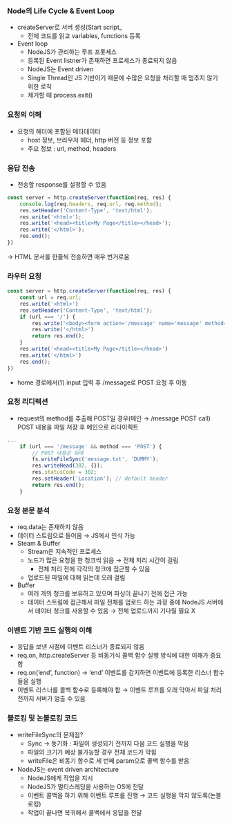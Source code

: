 ### Node의 Life Cycle & Event Loop

- createServer로 서버 생성(Start script_
    - 전체 코드를 읽고 variables, functions 등록
- Event loop
    - NodeJS가 관리하는 루프 프롯세스
    - 등록된 Event listner가 존재하면 프로세스가 종료되지 않음
    - NodeJS는 Event driven
    - Single Thread인 JS 기반이기 때문에 수많은 요청을 처리할 때 멈추지 않기 위한 로직
    - 제거할 때 process.exit()

### 요청의 이해

- 요청의 헤더에 포함된 메타데이터
    - host 정보, 브라우저 헤더, http 버전 등 정보 포함
    - 주요 정보 : url, method, headers

### 응답 전송

- 전송할 response를 설정할 수 있음

```jsx
const server = http.createServer(function(req, res) {
    console.log(req.headers, req.url, req.method);
    res.setHeader('Content-Type', 'text/html');
    res.write('<html>');
    res.write('<head><title>My Page</title></head>');
    res.write('</html>');
    res.end();
})
```

→ HTML 문서를 한줄씩 전송하면 매우 번거로움

### 라우터 요청

```jsx
const server = http.createServer(function(req, res) {
    const url = req.url;
    res.write('<html>')
    res.setHeader('Content-Type', 'text/html');
    if (url === '/') {
        res.write("<body><form action='/message' name='message' method='POST'><input type='text' name='message /><button type='submit'>send</button></form></body>");
        res.write('</html>')
        return res.end();
    }
    res.write('<head><title>My Page</title></head>')
    res.write('</html>')
    res.end();
})
```

- home 경로에서(’/) input 입력 후 /message로  POST 요청 후 이동

### 요청 리디렉션

- request의 method를 추출해 POST일 경우(메인 → /message POST call) POST 내용을 파일 저장 후 메인으로 리다이렉트

```jsx
...
    if (url === '/message' && method === 'POST') {
        // POST 내용은 뒤에
        fs.writeFileSync('message.txt', 'DUMMY');
        res.writeHead(302, {});
        res.statusCode = 302;
        res.setHeader('Location'); // default header
        return res.end();
    }
```

### 요청 본문 분석

- req.data는 존재하지 않음
- 데이터 스트림으로 들어옴 → JS에서 인식 가능
- Steam & Buffer
    - Stream은 지속적인 프로세스
    - 노드가 많은 요청을 한 청크씩 읽음 → 전체 처리 시간이 걸림
        - 전체 처리 전에 각각의 청크에 접근할 수 있음
    - 업로드된 파일에 대해 읽는데 오래 걸림
- Buffer
    - 여러 개의 청크를 보유하고 있으며 파싱이 끝나기 전에 접근 가능
    - 데이터 스트림에 접근해서 파일 전체를 업로드 하는 과정 중에 NodeJS 서버에서 데이터 청크를 사용할 수 있음 → 전체 업로드까지 기다릴 필요 X

### 이벤트 기반 코드 실행의 이해

- 응답을 보낸 시점에 이벤트 리스너가 종료되지 않음
- req.on, http.createServer 등 비동기식 콜백 함수 실행 방식에 대한 이해가 중요함
- req.on(’end’, function) → ‘end’ 이벤트를 감지하면 이벤트에 등록한 리스너 함수들을 실행
- 이벤트 리스너를 콜백 함수로 등록해야 함 → 이벤트 루프를 오래 막아서 파일 처리 전까지 서버가 멈출 수 있음

### 블로킹 및 논블로킹 코드

- writeFileSync의 문제점?
    - Sync → 동기화 : 파일이 생성되기 전까지 다음 코드 실행을 막음
    - 파일의 크기가 예상 불가능할 경우 전체 코드가 막힘
    - writeFile은 비동기 함수로 세 번째 param으로 콜백 함수를 받음
- NodeJS는 event driven architecture
    - NodeJS에게 작업을 지시
    - NodeJS가 멀티스레딩을 사용하는 OS에 전달
    - 이벤트 콜백을 하기 위해 이벤트 루프를 진행 → 코드 실행을 막지 않도록(논블로킹)
    - 작업이 끝나면 복귀해서 콜백에서 응답을 전달
